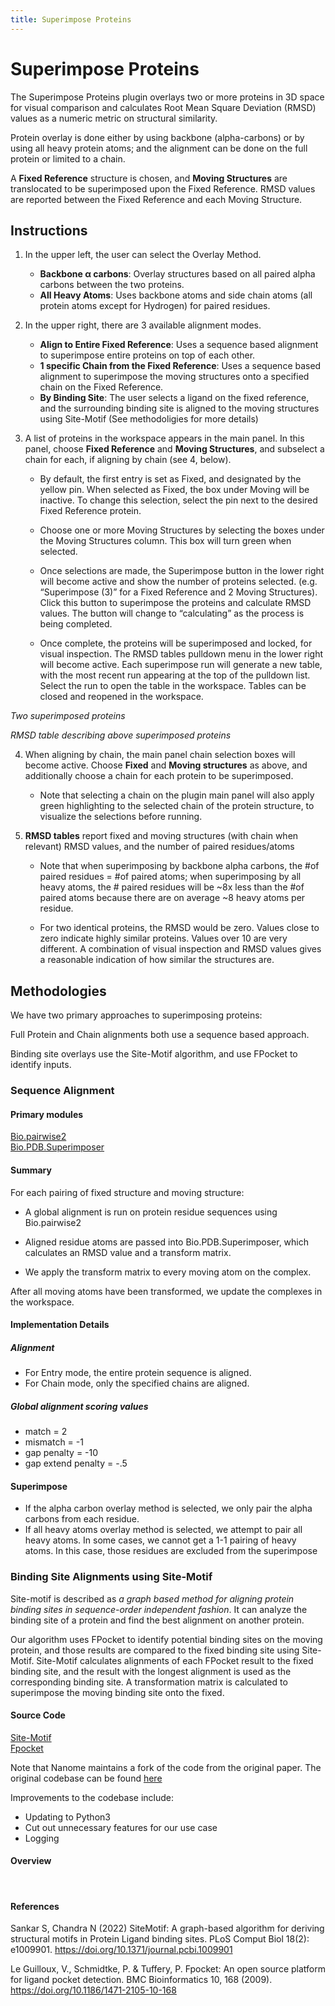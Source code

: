 ```yaml
---
title: Superimpose Proteins
---
```


# Superimpose Proteins

The Superimpose Proteins plugin overlays two or more proteins in 3D space for visual comparison and calculates Root Mean Square Deviation (RMSD) values as a numeric metric on structural similarity.   

Protein overlay is done either by using backbone (alpha-carbons) or by using all heavy protein atoms; and the alignment can be done on the full protein or limited to a chain.

A **Fixed Reference** structure is chosen, and **Moving Structures** are translocated to be superimposed upon the Fixed Reference. RMSD values are reported between the Fixed Reference and each Moving Structure.

## Instructions

<vimg src="plugins-page/superimpose_menu.png" />

1. In the upper left, the user can select the Overlay Method.
    -   **Backbone α carbons**: Overlay structures based on all paired alpha carbons between the two proteins.
    -   **All Heavy Atoms**: Uses backbone atoms and side chain atoms (all protein atoms except for Hydrogen) for paired residues.

2. In the upper right, there are 3 available alignment modes.
    -   **Align to Entire Fixed Reference**: Uses a sequence based alignment to superimpose entire proteins on top of each other.
    -   **1 specific Chain from the Fixed Reference**: Uses a sequence based  alignment to superimpose the moving structures onto a specified chain on the Fixed Reference.
    -   **By Binding Site**: The user selects a ligand on the fixed reference, and the surrounding binding site is aligned to the moving structures using Site-Motif (See methodoligies for more details)

3. A list of proteins in the workspace appears in the main panel.  In this panel, choose **Fixed Reference** and **Moving Structures**, and subselect a chain for each, if aligning by chain (see 4, below).
    - By default, the first entry is set as Fixed, and designated by the yellow pin. When selected as Fixed, the box under Moving will be inactive.  To change this selection, select the pin next to the desired Fixed Reference protein.

    - Choose one or more Moving Structures by selecting the boxes under the Moving Structures column.  This box will turn green when selected.  
    
    - Once selections are made, the Superimpose button in the lower right will become active and show the number of proteins selected.  (e.g. “Superimpose (3)” for a Fixed Reference and 2 Moving Structures).  Click this button to superimpose the proteins and calculate RMSD values.   The button will change to “calculating” as the process is being completed.  
    
    - Once complete, the proteins will be superimposed and locked, for visual inspection.  The RMSD tables pulldown menu in the lower right will become active.   Each superimpose run will generate a new table, with the most recent run appearing at the top of the pulldown list.  Select the run to open the table in the workspace.  Tables can be closed and reopened in the workspace.

<vimg src="plugins-page/superimpose_protein.png" />
<em>Two superimposed proteins</em>
<p></p>

<vimg src="plugins-page/superimpose_rmsd_menu.png" />
<em>RMSD table describing above superimposed proteins </em>


4. When aligning by chain, the main panel chain selection boxes will become active. 
Choose **Fixed** and **Moving structures** as above, and additionally choose a chain for each protein to be superimposed.  
    
    - Note that selecting a chain on the plugin main panel will also apply green highlighting to the selected chain of the protein structure, to visualize the selections before running.

<vimg src="plugins-page/superimpose_menu_2.png" />
<vimg src="plugins-page/superimpose_rmsd_menu_2.png" />

5. **RMSD tables** report fixed and moving structures (with chain when relevant) RMSD values, and the number of paired residues/atoms
    
    - Note that when superimposing by backbone alpha carbons, the #of paired residues = #of paired atoms;  when superimposing by all heavy atoms, the # paired residues will be ~8x less than the #of paired atoms because there are on average ~8 heavy atoms per residue.
    
    - For two identical proteins, the RMSD would be zero.  Values close to zero indicate highly similar proteins.  Values over 10 are very different.  A combination of visual inspection and RMSD values gives a reasonable indication of how similar the structures are.


## Methodologies

We have two primary approaches to superimposing proteins:

Full Protein and Chain alignments both use a sequence based approach.

Binding site overlays use the Site-Motif algorithm, and use FPocket to identify inputs.

### Sequence Alignment

#### Primary modules
[Bio.pairwise2](https://biopython.org/docs/1.75/api/Bio.pairwise2.html#module-Bio.pairwise2) <br>
[Bio.PDB.Superimposer](https://biopython.org/docs/1.75/api/Bio.PDB.Superimposer.html#module-Bio.PDB.Superimposer)

#### Summary
For each pairing of fixed structure and moving structure:
- A global alignment is run on protein residue sequences using Bio.pairwise2

- Aligned residue atoms are passed into Bio.PDB.Superimposer, which calculates an RMSD value and a transform matrix.

- We apply the transform matrix to every moving atom on the complex.

After all moving atoms have been transformed, we update the complexes in the workspace.

#### Implementation Details

##### Alignment
- For Entry mode, the entire protein sequence is aligned.
- For Chain mode, only the specified chains are aligned.

##### Global alignment scoring values
- match = 2
- mismatch = -1
- gap penalty = -10
- gap extend penalty = -.5

#### Superimpose
- If the alpha carbon overlay method is selected, we only pair the alpha carbons from each residue.
- If all heavy atoms overlay method is selected, we attempt to pair all heavy atoms. In some cases, we cannot get a 1-1 pairing of heavy atoms. In this case, those residues are excluded from the superimpose

### Binding Site Alignments using Site-Motif
Site-motif is described as *a graph based method for aligning protein binding sites in sequence-order independent fashion*. It can analyze the binding site of a protein and find the best alignment on another protein.

Our algorithm uses FPocket to identify potential binding sites on the moving protein, and those results are compared to the fixed binding site using Site-Motif. Site-Motif calculates alignments of each FPocket result to the fixed binding site, and the result with the longest alignment is used as the corresponding binding site. A transformation matrix is calculated to superimpose the moving binding site onto the fixed.

#### Source Code
[Site-Motif](https://github.com/nanome-ai/site-motif)<br>
[Fpocket](https://github.com/Discngine/fpocket)

Note that Nanome maintains a fork of the code from the original paper.
The original codebase can be found [here](https://github.com/santhoshgits/MAPP-3D)

Improvements to the codebase include:
- Updating to Python3
- Cut out unnecessary features for our use case
- Logging

#### Overview
<br>
<vimg src="plugins-page/superimpose_binding_site_diagram.png" />

#### References
Sankar S, Chandra N (2022) SiteMotif: A graph-based algorithm for deriving structural motifs in Protein Ligand binding sites. PLoS Comput Biol 18(2): e1009901. https://doi.org/10.1371/journal.pcbi.1009901

Le Guilloux, V., Schmidtke, P. & Tuffery, P. Fpocket: An open source platform for ligand pocket detection. BMC Bioinformatics 10, 168 (2009). https://doi.org/10.1186/1471-2105-10-168

